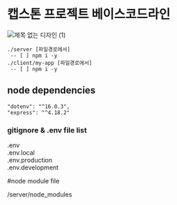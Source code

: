 # 캡스톤 프로젝트 베이스코드라인

![제목 없는 디자인 (1)](https://github.com/Kbigstar/Capstone_React_NodeJS/assets/93638178/0bf614bb-9408-4bfb-9443-13cb3d3e44b2)

```
./server [파일경로에서] 
 -- [ ] npm i -y
./client/my-app [파일경로에서] 
 -- [ ] npm i -y
```

## node dependencies
    "dotenv": "^16.0.3",
    "express": "^4.18.2"

### gitignore & .env file list

.env </br>
.env.local </br>
.env.production </br>
.env.development </br>

#node module file </br>

/server/node_modules </br>

